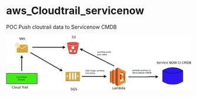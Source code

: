 # aws_Cloudtrail_servicenow
POC  Push cloutrail data to Servicenow CMDB 

![](images/cloutrailevents.png)
